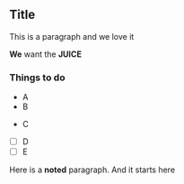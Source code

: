 ## Title

This is a paragraph <s-asdf>
and we love it
<p-1233>

**We** want the **JUICE** <s-sdfsdf>
<p-1244>

### Things to do

- A <s-sdff>
- B <s-sdfd>
<p-123>

- C <s-sdff>

- [ ] D <s-123z>
- [ ] E <p-ddfg>
<p-123>


<pid v="sdf"/><sid v="sdf"/>
Here is a **noted** paragraph.
<sid/>And it starts here


